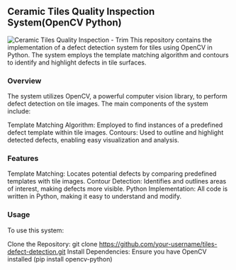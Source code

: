 ## Ceramic Tiles Quality Inspection System(OpenCV Python)
![Ceramic Tiles Quality Inspection  - Trim](https://github.com/Adeen317/Ceramic_Quality_Inspection/assets/112985225/ee965c34-8469-4329-90e2-add041347d78)
This repository contains the implementation of a defect detection system for tiles using OpenCV in Python. The system employs the template matching algorithm and contours to identify and highlight defects in tile surfaces.

### Overview
The system utilizes OpenCV, a powerful computer vision library, to perform defect detection on tile images. The main components of the system include:

Template Matching Algorithm: Employed to find instances of a predefined defect template within tile images.
Contours: Used to outline and highlight detected defects, enabling easy visualization and analysis.
### Features
Template Matching: Locates potential defects by comparing predefined templates with tile images.
Contour Detection: Identifies and outlines areas of interest, making defects more visible.
Python Implementation: All code is written in Python, making it easy to understand and modify.
### Usage
To use this system:

Clone the Repository: git clone https://github.com/your-username/tiles-defect-detection.git
Install Dependencies: Ensure you have OpenCV installed (pip install opencv-python)
